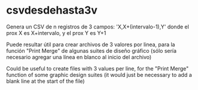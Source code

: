 # csvdesdehasta3v

Genera un CSV de n registros de 3 campos: 'X,X+(intervalo-1),Y' donde el prox X es X+intervalo, y el prox Y es Y+1

Puede resultar útil para crear archivos de 3 valores por linea, para la función "Print Merge" de algunas suites de diseño gráfico
(sólo sería necesario agregar una línea en blanco al inicio del archivo)

Could be useful to create files with 3 values per line, for the "Print Merge" function of some graphic design suites
(it would just be necessary to add a blank line at the start of the file)


